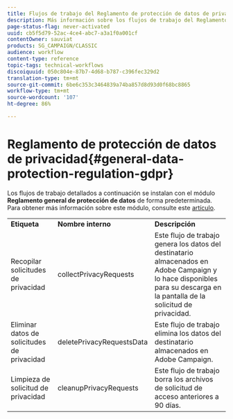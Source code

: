 ```yaml
---
title: Flujos de trabajo del Reglamento de protección de datos de privacidad
description: Más información sobre los flujos de trabajo del Reglamento de protección de datos de privacidad
page-status-flag: never-activated
uuid: cb5f5d79-52ac-4ce4-abc7-a3a1f0a001cf
contentOwner: sauviat
products: SG_CAMPAIGN/CLASSIC
audience: workflow
content-type: reference
topic-tags: technical-workflows
discoiquuid: 050c804e-87b7-4d68-b787-c396fec329d2
translation-type: tm+mt
source-git-commit: 6be6c353c3464839a74ba857d8d93d0f68bc8865
workflow-type: tm+mt
source-wordcount: '107'
ht-degree: 86%

---
```



# Reglamento de protección de datos de privacidad{#general-data-protection-regulation-gdpr}

Los flujos de trabajo detallados a continuación se instalan con el módulo **Reglamento general de protección de datos** de forma predeterminada. Para obtener más información sobre este módulo, consulte este [artículo](https://helpx.adobe.com/es/campaign/kb/acc-privacy.html).

<table> 
 <tbody> 
  <tr> 
   <td> <strong>Etiqueta</strong><br /> </td> 
   <td> <strong>Nombre interno</strong><br /> </td> 
   <td> <strong>Descripción</strong><br /> </td> 
  </tr> 
  <tr> 
   <td> <span class="uicontrol">Recopilar solicitudes de privacidad</span><br /> </td> 
   <td> <span class="uicontrol">collectPrivacyRequests</span><br /> </td> 
   <td> Este flujo de trabajo genera los datos del destinatario almacenados en Adobe Campaign y lo hace disponibles para su descarga en la pantalla de la solicitud de privacidad.<br /> </td> 
  </tr> 
  <tr> 
   <td> <span class="uicontrol">Eliminar datos de solicitudes de privacidad</span><br /> </td> 
   <td> <span class="uicontrol">deletePrivacyRequestsData</span><br /> </td> 
   <td> Este flujo de trabajo elimina los datos del destinatario almacenados en Adobe Campaign.<br /> </td> 
  </tr> 
  <tr> 
   <td> <span class="uicontrol">Limpieza de solicitud de privacidad</span> <br /> </td> 
   <td> <span class="uicontrol">cleanupPrivacyRequests</span><br /> </td> 
   <td> Este flujo de trabajo borra los archivos de solicitud de acceso anteriores a 90 días.<br /> </td> 
  </tr> 
 </tbody> 
</table>

